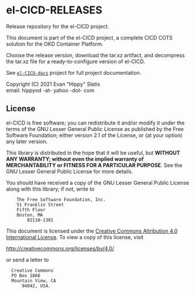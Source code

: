 # el-CICD-RELEASES

Release repository for the el-CICD project.

This document is part of the el-CICD project, a complete CICD COTS solution for the OKD Container Platform.

Choose the release version, download the tar.xz artifact, and decompress the tar.xz file for a ready-to-configure version of el-CICD.

See [`el-CICD-docs`](https://github.com/elcicd/el-CICD-docs) project for full project documentation.

Copyright (C) 2021 Evan "Hippy" Slatis  
email: hippyod -at- yahoo -dot- com

## License

el-CICD is free software; you can redistribute it and/or modify it under the terms of the GNU Lesser General Public License as published by the Free Software Foundation; either version 2.1 of the License, or (at your option) any later version.

This library is distributed in the hope that it will be useful, but **WITHOUT ANY WARRANTY; without even the implied warranty of MERCHANTABILITY or FITNESS FOR A PARTICULAR PURPOSE**.  See the GNU Lesser General Public License for more details.

You should have received a copy of the GNU Lesser General Public License along with this library; if not, write to

```
    The Free Software Foundation, Inc.
    51 Franklin Street
    Fifth Floor
    Boston, MA
        02110-1301
```

This document is licensed under the [Creative Commons Attribution 4.0 International License](https://creativecommons.org/licenses/by/4.0/legalcode). To view a copy of this license, visit

http://creativecommons.org/licenses/by/4.0/

or send a letter to

```
  Creative Commons
  PO Box 1866
  Mountain View, CA
      94042, USA.
```
